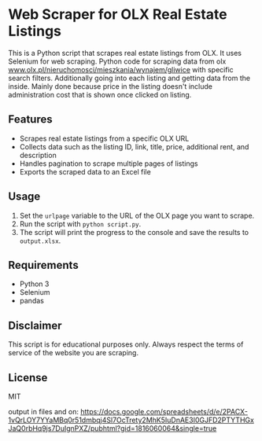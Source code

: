 # Web Scraper for OLX Real Estate Listings

This is a Python script that scrapes real estate listings from OLX. It uses Selenium for web scraping.
Python code for scraping data from olx www.olx.pl/nieruchomosci/mieszkania/wynajem/gliwice with specific search filters.
Additionally going into each listing and getting data from the inside. 
Mainly done because price in the listing doesn't include administration cost that is shown once clicked on listing.

## Features

- Scrapes real estate listings from a specific OLX URL
- Collects data such as the listing ID, link, title, price, additional rent, and description
- Handles pagination to scrape multiple pages of listings
- Exports the scraped data to an Excel file

## Usage

1. Set the `urlpage` variable to the URL of the OLX page you want to scrape.
2. Run the script with `python script.py`.
3. The script will print the progress to the console and save the results to `output.xlsx`.

## Requirements

- Python 3
- Selenium
- pandas

## Disclaimer

This script is for educational purposes only. Always respect the terms of service of the website you are scraping.

## License

MIT

output in files and on:
https://docs.google.com/spreadsheets/d/e/2PACX-1vQrLOY7YYaMBq0r51dmbqj4Sl7OcTrety2MhK5IuDnAE3I0GJFD2PTYTHGxJaQ0rbHq9js7DuIgnPXZ/pubhtml?gid=1816060064&single=true
